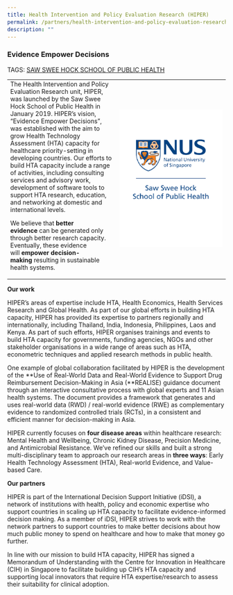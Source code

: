 ```yaml
---
title: Health Intervention and Policy Evaluation Research (HIPER)
permalink: /partners/health-intervention-and-policy-evaluation-research-hiper/
description: ""
---
```

### Evidence Empower Decisions

TAGS:&nbsp;[SAW SWEE HOCK SCHOOL OF PUBLIC HEALTH](https://sph.nus.edu.sg/research/hiper/)

<table>
	<tbody>
		<tr>
			<td style="width:50%">
The Health Intervention and Policy Evaluation Research unit, HIPER, was launched by the Saw Swee Hock School of Public Health in January 2019. HIPER’s vision, “Evidence Empower Decisions”, was established with the aim to grow Health Technology Assessment (HTA) capacity for healthcare priority-setting in developing countries. Our efforts to build HTA capacity include a range of activities, including consulting services and advisory work, development of software tools to support HTA research, education, and networking at domestic and international levels.

We believe that&nbsp;**better evidence**&nbsp;can be generated only through better research capacity. Eventually, these evidence will&nbsp;**empower decision-making**&nbsp;resulting in sustainable health systems.
							</td>
			<td style="width:50%">
				<img src="/images/Collaborate/Partners/sawsweehockschoolofpublichealth_v_no-background.png">
			</td>
			</tr></tbody></table>

**Our work**

HIPER’s areas of expertise include HTA, Health Economics, Health Services Research and Global Health. As part of our global efforts in building HTA capacity, HIPER has provided its expertise to partners regionally and internationally, including Thailand, India, Indonesia, Philippines, Laos and Kenya. As part of such efforts, HIPER organises trainings and events to build HTA capacity for governments, funding agencies, NGOs and other stakeholder organisations in a wide range of areas such as HTA, econometric techniques and applied research methods in public health.

One example of global collaboration facilitated by HIPER is the development of the&nbsp;**Use of Real-World Data and Real-World Evidence to Support Drug Reimbursement Decision-Making in Asia&nbsp;(**REALISE) guidance document through an interactive consultative process with global experts and 11 Asian health systems. The document provides a framework that generates and uses real-world data (RWD) / real-world evidence (RWE) as complementary evidence to randomized controlled trials (RCTs), in a consistent and efficient manner for decision-making in Asia.

HIPER currently focuses on&nbsp;**four disease areas**&nbsp;within healthcare research: Mental Health and Wellbeing, Chronic Kidney Disease, Precision Medicine, and Antimicrobial Resistance. We’ve refined our skills and built a strong multi-disciplinary team to approach our research areas in&nbsp;**three ways**: Early Health Technology Assessment (HTA), Real-world Evidence, and Value-based Care.

**Our partners**

HIPER is part of the International Decision Support Initiative (iDSI), a network of institutions with health, policy and economic expertise who support countries in scaling up HTA capacity to facilitate evidence-informed decision making. As a member of iDSI, HIPER strives to work with the network partners to support countries to make better decisions about how much public money to spend on healthcare and how to make that money go further.

In line with our mission to build HTA capacity, HIPER has signed a Memorandum of Understanding with the Centre for Innovation in Healthcare (CIH) in Singapore to facilitate building up CIH’s HTA capacity and supporting local innovators that require HTA expertise/research to assess their suitability for clinical adoption.